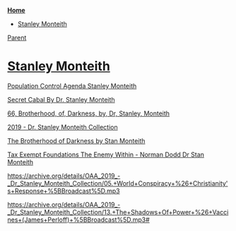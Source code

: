 <!-- START doctoc generated TOC please keep comment here to allow auto update -->
<!-- DON'T EDIT THIS SECTION, INSTEAD RE-RUN doctoc TO UPDATE -->
**[Home](#pages/blog/cv19/index)**

- [Stanley Monteith](#stanley-monteith)

<!-- END doctoc generated TOC please keep comment here to allow auto update -->

[Parent](#pages/blog/cv19/people/index)

# [Stanley Monteith](https://en.wikipedia.org/wiki/Stan_Monteith)


[Population Control Agenda Stanley Monteith](https://archive.org/details/PopulationControlAgenda_201805)

[Secret Cabal By Dr. Stanley Monteith](https://archive.org/details/SecretCabalByDr.StanleyMonteithCrossRoad.to30)

[ 66, Brotherhood, of, Darkness, by, Dr, Stanley, Monteith](https://archive.org/details/66.BrotherhoodOfDarknessByDrStanleyMonteith)

[2019 - Dr. Stanley Monteith Collection](https://archive.org/details/OAA_2019_-_Dr_Stanley_Monteith_Collection)

[The Brotherhood of Darkness by Stan Monteith](https://archive.org/details/TheBrotherhoodOfDarkness)

[Tax Exempt Foundations The Enemy Within - Norman Dodd Dr Stan Monteith](https://archive.org/details/TaxExemptFoundationsTheEnemyWithin-NormanDoddDrStanMonteith)


https://archive.org/details/OAA_2019_-_Dr_Stanley_Monteith_Collection/05.+World+Conspiracy+%26+Christianity's+Response+%5BBroadcast%5D.mp3

https://archive.org/details/OAA_2019_-_Dr_Stanley_Monteith_Collection/13.+The+Shadows+Of+Power+%26+Vaccines+(James+Perloff)+%5BBroadcast%5D.mp3#

